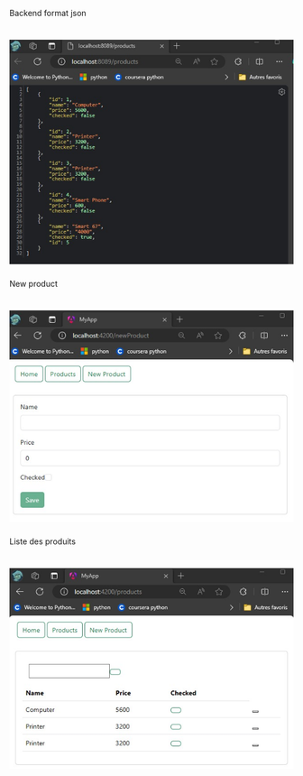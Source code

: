 Backend format json
# ![Texte alternatif](my-app/src/assets/backend-json.jpeg)
New product 
# ![Texte alternatif](my-app/src/assets/new-product.jpeg)
Liste des produits 
# ![Texte alternatif](my-app/src/assets/products.jpeg)
